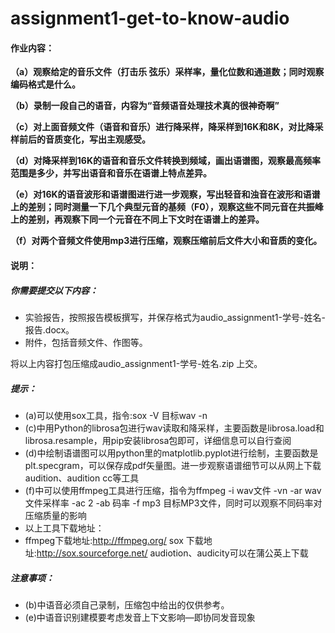 # assignment1-get-to-know-audio

#### 作业内容：

**（a）观察给定的音乐文件（打击乐 弦乐）采样率，量化位数和通道数；同时观察编码格式是什么。**

**（b）录制一段自己的语音，内容为“音频语音处理技术真的很神奇啊”**

**（c）对上面音频文件（语音和音乐）进行降采样，降采样到16K和8K，对比降采样前后的音质变化，写出主观感受。**

**（d）对降采样到16K的语音和音乐文件转换到频域，画出语谱图，观察最高频率范围是多少，并写出语音和音乐在语谱上特点差异。**

**（e）对16K的语音波形和语谱图进行进一步观察，写出轻音和浊音在波形和语谱上的差别；同时测量一下几个典型元音的基频（F0），观察这些不同元音在共振峰上的差别，再观察下同一个元音在不同上下文时在语谱上的差异。**

**（f）对两个音频文件使用mp3进行压缩，观察压缩前后文件大小和音质的变化。**



#### 说明：

##### 你需要提交以下内容：

+ 实验报告，按照报告模板撰写，并保存格式为audio_assignment1-学号-姓名-报告.docx。
+ 附件，包括音频文件、作图等。

将以上内容打包压缩成audio_assignment1-学号-姓名.zip 上交。

##### 提示：

+ (a)可以使用sox工具，指令:sox -V 目标wav -n
+ (c)中用Python的librosa包进行wav读取和降采样，主要函数是librosa.load和librosa.resample，用pip安装librosa包即可，详细信息可以自行查阅
+ (d)中绘制语谱图可以用python里的matplotlib.pyplot进行绘制，主要函数是plt.specgram，可以保存成pdf矢量图。进一步观察语谱细节可以从网上下载audition、audition cc等工具
+ (f)中可以使用ffmpeg工具进行压缩，指令为ffmpeg -i wav文件 -vn -ar wav文件采样率 -ac 2 -ab 码率 -f mp3 目标MP3文件，同时可以观察不同码率对压缩质量的影响
+ 以上工具下载地址：
+ ffmpeg下载地址:http://ffmpeg.org/
    sox 下载地址:http://sox.sourceforge.net/
    audiotion、audicity可以在蒲公英上下载

##### 注意事项：

+ (b)中语音必须自己录制，压缩包中给出的仅供参考。
+ (e)中语音识别建模要考虑发音上下文影响—即协同发音现象




